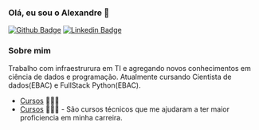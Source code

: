 ### Olá, eu sou o Alexandre 👋

<!--
**ARC-Tecnologia/arc-tecnologia** is a ✨ _special_ ✨ repository because its `README.md` (this file) appears on your GitHub profile. -->

[![Github Badge](https://img.shields.io/badge/-Github-000?style=flat-square&logo=Github&logoColor=white&link=https://https://github.com/ARC-Tecnologia)](https://https://github.com/ARC-Tecnologia)
[![Linkedin Badge](https://img.shields.io/badge/-LinkedIn-blue?style=flat-square&logo=Linkedin&logoColor=white&link=https://www.linkedin.com/in/ale2301/)](https://www.linkedin.com/in/ale2301/)
<!-- [![Twitter Badge](https://img.shields.io/badge/-Twitter-1ca0f1?style=flat-square&labelColor=1ca0f1&logo=twitter&logoColor=white&link=https://twitter.com/fagnerpsantos)](https://twitter.com/fagnerpsantos) -->
<!-- [![Youtube Badge](https://img.shields.io/badge/-YouTube-ff0000?style=flat-square&labelColor=ff0000&logo=youtube&logoColor=white&link=https://www.youtube.com/user/TreinaWeb)](https://www.youtube.com/user/TreinaWeb) -->

### Sobre mim
Trabalho com infraestrurura em TI e agregando novos conhecimentos em ciência de dados e programação. Atualmente cursando Cientista de dados(EBAC) e FullStack Python(EBAC).

- [Cursos](https://cursos.alura.com.br/degree/certificate/c04a19db-ad70-453e-87e3-c5deb13979ad) 👨🏼‍🏫 
- [Cursos](https://cursos.alura.com.br/degree/certificate/c04a19db-ad70-453e-87e3-c5deb13979ad) 👨🏼‍🏫 - São cursos técnicos que me ajudaram a ter maior proficiencia em minha carreira.
<!-- - [Blog](https://www.treinaweb.com.br/blog/author/fagner-pinheiro/) ✍🏼 - I'm write about many things. -->
<!-- - [Website](https://fagnerpsantos.dev/) 💻 - Working on it. -->

